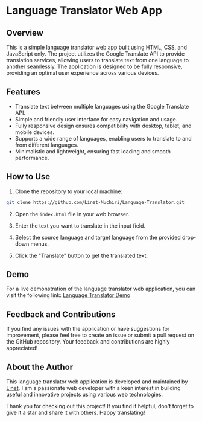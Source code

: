 # Language Translator Web App


## Overview

This is a simple language translator web app built using HTML, CSS, and JavaScript only. The project utilizes the Google Translate API to provide translation services, allowing users to translate text from one language to another seamlessly. The application is designed to be fully responsive, providing an optimal user experience across various devices.

## Features

- Translate text between multiple languages using the Google Translate API.
- Simple and friendly user interface for easy navigation and usage.
- Fully responsive design ensures compatibility with desktop, tablet, and mobile devices.
- Supports a wide range of languages, enabling users to translate to and from different languages.
- Minimalistic and lightweight, ensuring fast loading and smooth performance.

## How to Use

1. Clone the repository to your local machine:

```bash
git clone https://github.com/Linet-Muchiri/Language-Translator.git
```

2. Open the `index.html` file in your web browser.

3. Enter the text you want to translate in the input field.

4. Select the source language and target language from the provided drop-down menus.

5. Click the "Translate" button to get the translated text.

## Demo

For a live demonstration of the language translator web application, you can visit the following link: [Language Translator Demo](https://linet-muchiri.github.io/Language-Translator/)

## Feedback and Contributions

If you find any issues with the application or have suggestions for improvement, please feel free to create an issue or submit a pull request on the GitHub repository. Your feedback and contributions are highly appreciated!

## About the Author

This language translator web application is developed and maintained by [Linet](https://github.com/Linet-Muchiri). I am a passionate web developer with a keen interest in building useful and innovative projects using various web technologies.

Thank you for checking out this project! If you find it helpful, don't forget to give it a star and share it with others. Happy translating!
